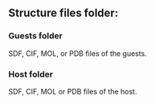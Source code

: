 ## Structure files folder:

### Guests folder
SDF, CIF, MOL, or PDB files of the guests.

### Host folder
SDF, CIF, MOL or PDB files of the host.

